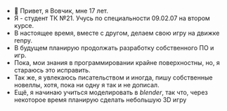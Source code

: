 * 👋 Привет, я Вовчик, мне 17 лет. 
* Я - студент ТК №21. Учусь по специальности 09.02.07 на втором курсе.
* В настоящее время, вместе с другом, делаем свою игру на движке renpy.
* В будущем планирую продолжать разработку собственного ПО и игр.
* Пока, мои знания в программировании крайне поверхностны, но, я стараюсь это исправить.
* Так же, я увлекаюсь писательством и иногда, пишу собственные новеллы, хотя, пока ни одну я так и не дописал.
* Ещё, я начинаю учиться моделировать в *blender*, так что, через некоторое время планирую сделать небольшую 3D игру
